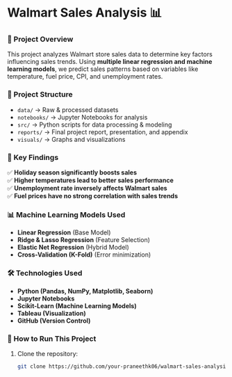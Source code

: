# Walmart Sales Analysis 📊

### 🛒 Project Overview
This project analyzes Walmart store sales data to determine key factors influencing sales trends. Using **multiple linear regression and machine learning models**, we predict sales patterns based on variables like temperature, fuel price, CPI, and unemployment rates.

### 📁 Project Structure
- `data/` → Raw & processed datasets
- `notebooks/` → Jupyter Notebooks for analysis
- `src/` → Python scripts for data processing & modeling
- `reports/` → Final project report, presentation, and appendix
- `visuals/` → Graphs and visualizations

### 🚀 Key Findings
✅ **Holiday season significantly boosts sales**  
✅ **Higher temperatures lead to better sales performance**  
✅ **Unemployment rate inversely affects Walmart sales**  
✅ **Fuel prices have no strong correlation with sales trends**  

### 📊 Machine Learning Models Used
- **Linear Regression** (Base Model)
- **Ridge & Lasso Regression** (Feature Selection)
- **Elastic Net Regression** (Hybrid Model)
- **Cross-Validation (K-Fold)** (Error minimization)

### 🛠️ Technologies Used
- **Python (Pandas, NumPy, Matplotlib, Seaborn)**
- **Jupyter Notebooks**
- **Scikit-Learn (Machine Learning Models)**
- **Tableau (Visualization)**
- **GitHub (Version Control)**

### 📜 How to Run This Project
1. Clone the repository:
   ```sh
   git clone https://github.com/your-praneethk06/walmart-sales-analysis.git

